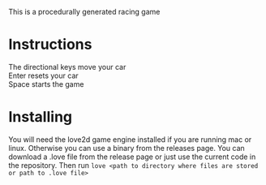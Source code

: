 This is a procedurally generated racing game  

Instructions
============
The directional keys move your car  
Enter resets your car  
Space starts the game  

Installing
==========
You will need the love2d game engine installed if you are running mac or linux. Otherwise you can use a binary from the releases page. You can download a .love file from the release page or just use the current code in the repository. Then run `love <path to directory where files are stored or path to .love file>`
